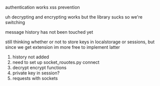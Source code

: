authentication works
xss prevention

uh decrypting and encrypting works but the library sucks so we're switching

message history has not been touched yet

still thinking whether or not to store keys in localstorage or sessions, but since we get extension im more free to implement latter

1. history not added
2. need to set up socket_rouotes.py connect
3. decrypt encrypt functions
4. private key in session?
5. requests with sockets